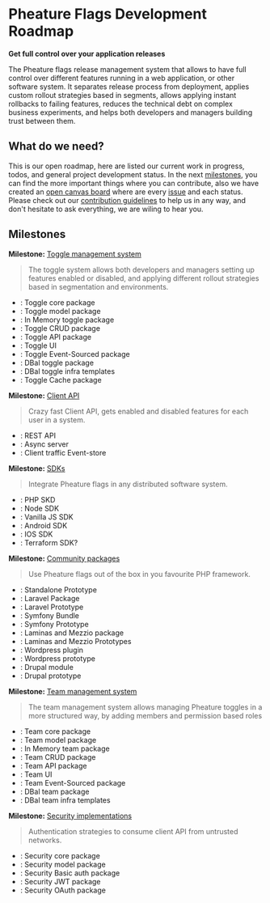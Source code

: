 # Pheature Flags Development Roadmap

**Get full control over your application releases**

The Pheature flags release management system that allows to have full control over different features running
in a web application, or other software system. It separates release process from deployment, 
applies custom rollout strategies based in segments, allows applying instant rollbacks to failing features, 
reduces the technical debt on complex business experiments, and helps both developers and managers building trust 
between them.

## What do we need?

This is our open roadmap, here are listed our current work in progress, todos, and general project development status.
In the next [milestones](), you can find the more important things where you can contribute, also we have created 
an [open canvas board]() where are every [issue]() and each status.
Please check out our [contribution guidelines]() to help us in any way, and don't hesitate to ask everything, 
we are wiling to hear you.

## Milestones

**Milestone:** [Toggle management system]()

> The toggle system allows both developers and managers setting up features enabled or disabled, and applying 
> different rollout strategies based in segmentation and environments.

* [](): Toggle core package
* [](): Toggle model package
* [](): In Memory toggle package
* [](): Toggle CRUD package
* [](): Toggle API package
* [](): Toggle UI
* [](): Toggle Event-Sourced package
* [](): DBal toggle package
* [](): DBal toggle infra templates
* [](): Toggle Cache package

**Milestone:** [Client API]()

> Crazy fast Client API, gets enabled and disabled features for each user in a system. 

* [](): REST API
* [](): Async server
* [](): Client traffic Event-store

**Milestone:** [SDKs]()

> Integrate Pheature flags in any distributed software system.

* [](): PHP SKD
* [](): Node SDK
* [](): Vanilla JS SDK
* [](): Android SDK
* [](): IOS SDK
* [](): Terraform SDK?

**Milestone:** [Community packages]()

> Use Pheature flags out of the box in you favourite PHP framework.

* [](): Standalone Prototype
* [](): Laravel Package
* [](): Laravel Prototype
* [](): Symfony Bundle
* [](): Symfony Prototype
* [](): Laminas and Mezzio package
* [](): Laminas and Mezzio Prototypes
* [](): Wordpress plugin
* [](): Wordpress prototype
* [](): Drupal module
* [](): Drupal prototype

**Milestone:** [Team management system]()

> The team management system allows managing Pheature toggles in a more structured way, by adding members and 
> permission based roles

* [](): Team core package
* [](): Team model package
* [](): In Memory team package
* [](): Team CRUD package
* [](): Team API package
* [](): Team UI
* [](): Team Event-Sourced package
* [](): DBal team package
* [](): DBal team infra templates

**Milestone:** [Security implementations]()

> Authentication strategies to consume client API from untrusted networks.

* [](): Security core package
* [](): Security model package
* [](): Security Basic auth package
* [](): Security JWT package
* [](): Security OAuth package
